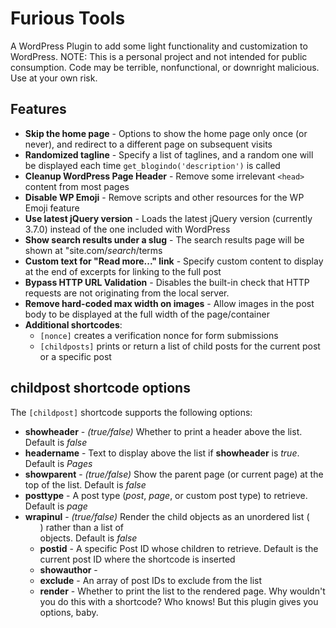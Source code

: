 # Furious Tools
A WordPress Plugin to add some light functionality and customization to WordPress. NOTE: This is a personal project and not intended for public consumption. Code may be terrible, nonfunctional, or downright malicious. Use at your own risk.

## Features
* __Skip the home page__ - Options to show the home page only once (or never), and redirect to a different page on subsequent visits
* __Randomized tagline__ - Specify a list of taglines, and a random one will be displayed each time `get_blogindo('description')` is called
* __Cleanup WordPress Page Header__ - Remove some irrelevant `<head>` content from most pages
* __Disable WP Emoji__ - Remove scripts and other resources for the WP Emoji feature
* __Use latest jQuery version__ - Loads the latest jQuery version (currently 3.7.0) instead of the one included with WordPress
* __Show search results under a slug__ - The search results page will be shown at "site.com/_search_/terms
* __Custom text for "Read more..." link__ - Specify custom content to display at the end of excerpts for linking to the full post
* __Bypass HTTP URL Validation__ - Disables the built-in check that HTTP requests are not originating from the local server.
* __Remove hard-coded max width on images__ - Allow images in the post body to be displayed at the full width of the page/container
* __Additional shortcodes__:
	* `[nonce]` creates a verification nonce for form submissions
	* `[childposts]` prints or return a list of child posts for the current post or a specific post

## childpost shortcode options
The `[childpost]` shortcode supports the following options:
* __showheader__ - _(true/false)_ Whether to print a header above the list. Default is _false_
* __headername__ - Text to display above the list if **showheader** is _true_. Default is _Pages_
* __showparent__ - _(true/false)_ Show the parent page (or current page) at the top of the list. Default is _false_
* __posttype__ - A post type (_post_, _page_, or custom post type) to retrieve. Default is _page_
* __wrapinul__ - _(true/false)_ Render the child objects as an unordered list (<ul>) rather than a list of <div> objects. Default is _false_
* __postid__ - A specific Post ID whose children to retrieve. Default is the current post ID where the shortcode is inserted
* __showauthor__ -
* __exclude__ - An array of post IDs to exclude from the list
* __render__ - Whether to print the list to the rendered page. Why wouldn't you do this with a shortcode? Who knows! But this plugin gives you options, baby.
